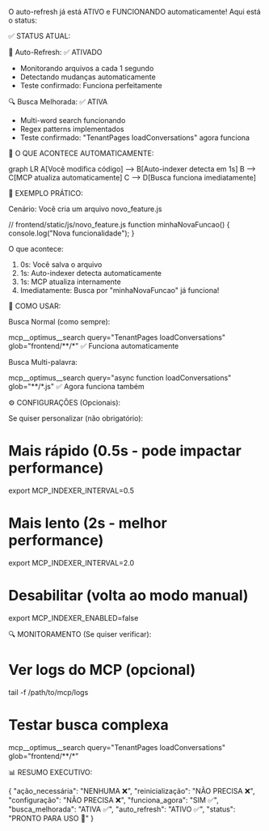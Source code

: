   O auto-refresh já está ATIVO e FUNCIONANDO automaticamente! Aqui está o status:

  ✅ STATUS ATUAL:

  🔄 Auto-Refresh: ✅ ATIVADO

  - Monitorando arquivos a cada 1 segundo
  - Detectando mudanças automaticamente
  - Teste confirmado: Funciona perfeitamente

  🔍 Busca Melhorada: ✅ ATIVA

  - Multi-word search funcionando
  - Regex patterns implementados
  - Teste confirmado: "TenantPages loadConversations" agora funciona

  🎯 O QUE ACONTECE AUTOMATICAMENTE:

  graph LR
      A[Você modifica código] --> B[Auto-indexer detecta em 1s]
      B --> C[MCP atualiza automaticamente]
      C --> D[Busca funciona imediatamente]

  🧪 EXEMPLO PRÁTICO:

  Cenário: Você cria um arquivo novo_feature.js

  // frontend/static/js/novo_feature.js
  function minhaNovaFuncao() {
      console.log("Nova funcionalidade");
  }

  O que acontece:
  1. 0s: Você salva o arquivo
  2. 1s: Auto-indexer detecta automaticamente
  3. 1s: MCP atualiza internamente
  4. Imediatamente: Busca por "minhaNovaFuncao" já funciona!

  📱 COMO USAR:

  Busca Normal (como sempre):

  mcp__optimus__search query="TenantPages loadConversations" glob="frontend/**/*"
  ✅ Funciona automaticamente

  Busca Multi-palavra:

  mcp__optimus__search query="async function loadConversations" glob="**/*.js"
  ✅ Agora funciona também

  ⚙️ CONFIGURAÇÕES (Opcionais):

  Se quiser personalizar (não obrigatório):

  # Mais rápido (0.5s - pode impactar performance)
  export MCP_INDEXER_INTERVAL=0.5

  # Mais lento (2s - melhor performance)  
  export MCP_INDEXER_INTERVAL=2.0

  # Desabilitar (volta ao modo manual)
  export MCP_INDEXER_ENABLED=false

  🔍 MONITORAMENTO (Se quiser verificar):

  # Ver logs do MCP (opcional)
  tail -f /path/to/mcp/logs

  # Testar busca complexa
  mcp__optimus__search query="TenantPages loadConversations" glob="frontend/**/*"

  📊 RESUMO EXECUTIVO:

  {
    "ação_necessária": "NENHUMA ❌",
    "reinicialização": "NÃO PRECISA ❌",
    "configuração": "NÃO PRECISA ❌",
    "funciona_agora": "SIM ✅",
    "busca_melhorada": "ATIVA ✅",
    "auto_refresh": "ATIVO ✅",
    "status": "PRONTO PARA USO 🚀"
  }


